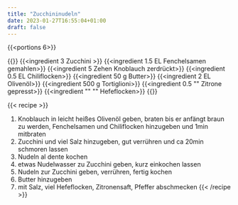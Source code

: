 ```yaml
---
title: "Zucchininudeln"
date: 2023-01-27T16:55:04+01:00
draft: false
---
```


{{<portions 6>}}

{{<ingredients>}}
    {{<ingredient 3 Zucchini >}}
    {{<ingredient 1.5 EL Fenchelsamen gemahlen>}}
    {{<ingredient 5 Zehen Knoblauch zerdrückt>}}
    {{<ingredient 0.5 EL Chiliflocken>}}
    {{<ingredient 50 g Butter>}}
    {{<ingredient 2 EL Olivenöl>}}
    {{<ingredient 500 g Tortiglioni>}}
    {{<ingredient 0.5 "" Zitrone gepresst>}}
    {{<ingredient "" "" Hefeflocken>}}
{{</ingredients>}}

{{< recipe >}}
1. Knoblauch in leicht heißes Olivenöl geben, braten bis er anfängt braun zu werden, Fenchelsamen und Chiliflocken hinzugeben und 1min mitbraten
2. Zucchini und viel Salz hinzugeben, gut verrühren und ca 20min schmoren lassen
3. Nudeln al dente kochen
4. etwas Nudelwasser zu Zucchini geben, kurz einkochen lassen
5. Nudeln zur Zucchini geben, verrühren, fertig kochen
6. Butter hinzugeben
7. mit Salz, viel Hefeflocken, Zitronensaft, Pfeffer abschmecken
{{< /recipe >}}